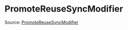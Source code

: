 # PromoteReuseSyncModifier

Source: [PromoteReuseSyncModifier](../csrc/device_lower/pass/alias_memory.cpp#L1908)
